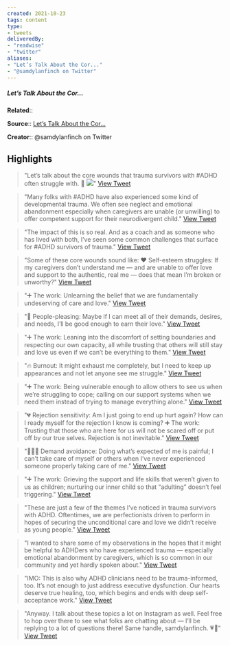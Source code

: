```yaml
---
created: 2021-10-23
tags: content
type: 
- tweets
deliveredBy: 
- "readwise"
- "twitter"
aliases:
- "Let’s Talk About the Cor..."
- "@samdylanfinch on Twitter"
---
```

##### Let’s Talk About the Cor...

**Related**:: 

**Source**:: [Let’s Talk About the Cor...](https://twitter.com/samdylanfinch/status/1448638027505430540)

**Creator**:: @samdylanfinch on Twitter

## Highlights
  
> "Let’s talk about the core wounds that trauma survivors with #ADHD often struggle with. 💬 
> ![](https://pbs.twimg.com/media/FBqYm73UcAo0NlN.jpg)"   [View Tweet](https://twitter.com/samdylanfinch/status/1448638027505430540)

  
> "Many folks with #ADHD have also experienced some kind of developmental trauma. We often see neglect and emotional abandonment especially when caregivers are unable (or unwilling) to offer competent support for their neurodivergent child."   [View Tweet](https://twitter.com/samdylanfinch/status/1448638192937168901)

  
> "The impact of this is so real. And as a coach and as someone who has lived with both, I’ve seen some common challenges that surface for #ADHD survivors of trauma."   [View Tweet](https://twitter.com/samdylanfinch/status/1448638357135769606)

  
> "Some of these core wounds sound like:
> ♥️ Self-esteem struggles: If my caregivers don’t understand me — and are unable to offer love and support to the authentic, real me — does that mean I’m broken or unworthy?"   [View Tweet](https://twitter.com/samdylanfinch/status/1448638521921601538)

  
> "➕ The work: Unlearning the belief that we are fundamentally undeserving of care and love."   [View Tweet](https://twitter.com/samdylanfinch/status/1448638662615334919)

  
> "👥 People-pleasing: Maybe if I can meet all of their demands, desires, and needs, I’ll be good enough to earn their love."   [View Tweet](https://twitter.com/samdylanfinch/status/1448638825278816261)

  
> "➕ The work: Leaning into the discomfort of setting boundaries and respecting our own capacity, all while trusting that others will still stay and love us even if we can’t be everything to them."   [View Tweet](https://twitter.com/samdylanfinch/status/1448638964496142337)

  
> "🔥 Burnout: It might exhaust me completely, but I need to keep up appearances and not let anyone see me struggle."   [View Tweet](https://twitter.com/samdylanfinch/status/1448639096708947975)

  
> "➕ The work: Being vulnerable enough to allow others to see us when we’re struggling to cope; calling on our support systems when we need them instead of trying to manage everything alone."   [View Tweet](https://twitter.com/samdylanfinch/status/1448639227218911234)

  
> "💔 Rejection sensitivity: Am I just going to end up hurt again? How can I ready myself for the rejection I know is coming?
> ➕ The work: Trusting that those who are here for us will not be scared off or put off by our true selves. Rejection is not inevitable."   [View Tweet](https://twitter.com/samdylanfinch/status/1448639353769529345)

  
> "🏃🏻‍♂️ Demand avoidance: Doing what’s expected of me is painful; I can’t take care of myself or others when I’ve never experienced someone properly taking care of me."   [View Tweet](https://twitter.com/samdylanfinch/status/1448639465900036096)

  
> "➕ The work: Grieving the support and life skills that weren’t given to us as children; nurturing our inner child so that “adulting” doesn’t feel triggering."   [View Tweet](https://twitter.com/samdylanfinch/status/1448639572858990601)

  
> "These are just a few of the themes I’ve noticed in trauma survivors with ADHD. 
> Oftentimes, we are perfectionists driven to perform in hopes of securing the unconditional care and love we didn’t receive as young people."   [View Tweet](https://twitter.com/samdylanfinch/status/1448639694900641794)

  
> "I wanted to share some of my observations in the hopes that it might be helpful to ADHDers who have experienced trauma — especially emotional abandonment by caregivers, which is so common in our community and yet hardly spoken about."   [View Tweet](https://twitter.com/samdylanfinch/status/1448640064578199557)

  
> "IMO: This is also why ADHD clinicians need to be trauma-informed, too.
> It’s not enough to just address executive dysfunction. Our hearts deserve true healing, too, which begins and ends with deep self-acceptance work."   [View Tweet](https://twitter.com/samdylanfinch/status/1448640658336481281)

  
> "Anyway. I talk about these topics a lot on Instagram as well. Feel free to hop over there to see what folks are chatting about — I’ll be replying to a lot of questions there!
> Same handle, samdylanfinch. 💗🧠"   [View Tweet](https://twitter.com/samdylanfinch/status/1448641198738980869)

